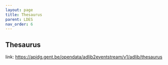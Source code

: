 ```yaml
---
layout: page
title: Thesaurus
parent: LDES
nav_order: 6
---
```



## **Thesaurus** 

link: https://apidg.gent.be/opendata/adlib2eventstream/v1/adlib/thesaurus  
